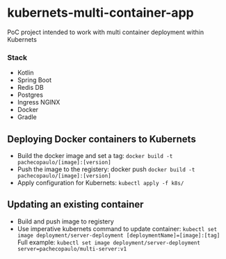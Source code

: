 # kubernets-multi-container-app

PoC project intended to work with multi container deployment within Kubernets

### Stack
   * Kotlin
   * Spring Boot
   * Redis DB
   * Postgres
   * Ingress NGINX
   * Docker
   * Gradle

## Deploying Docker containers to Kubernets 

* Build the docker image and set a tag: `docker build -t pachecopaulo/[image]:[version]`
* Push the image to the registery: docker push `docker build -t pachecopaulo/[image]:[version]`
* Apply configuration for Kubernets: `kubectl apply -f k8s/`

## Updating an existing container 
* Build and push image to registery
* Use imperative kubernets command to update container: `kubectl set image deployment/server-deployment [deploymentName]=[image]:[tag]` Full example: `kubectl set image deployment/server-deployment server=pachecopaulo/multi-server:v1`
